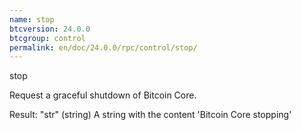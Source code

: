 ```yaml
---
name: stop
btcversion: 24.0.0
btcgroup: control
permalink: en/doc/24.0.0/rpc/control/stop/
---
```


stop

Request a graceful shutdown of Bitcoin Core.

Result:
"str"    (string) A string with the content 'Bitcoin Core stopping'


